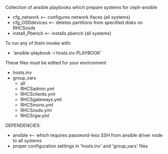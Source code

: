 Collection of ansible playbooks which prepare systems for ceph-ansible
  * cfg_network      <-- configures network ifaces (all systems)
  * cfg_OSDdevices   <-- deletes partitions from specified disks on RHCSosds
  * install_Pbench   <-- installs pbench (all systems)

To run any of them invoke with:
  * 'ansible-playbook -i hosts.inv PLAYBOOK'

These files must be edited for your environment
  * hosts.inv
  * group_vars
    * all
    * RHCSadmin.yml
    * RHCSclients.yml
    * RHCSgateways.yml
    * RHCSmons.yml
    * RHCSosds.yml
    * RHCSrgw.yml

DEPENDENCIES:
  * ansible   <-- which requires password-less SSH from ansible driver node to all systems
  * proper configuration settings in 'hosts.inv' and 'group_vars' files
  
